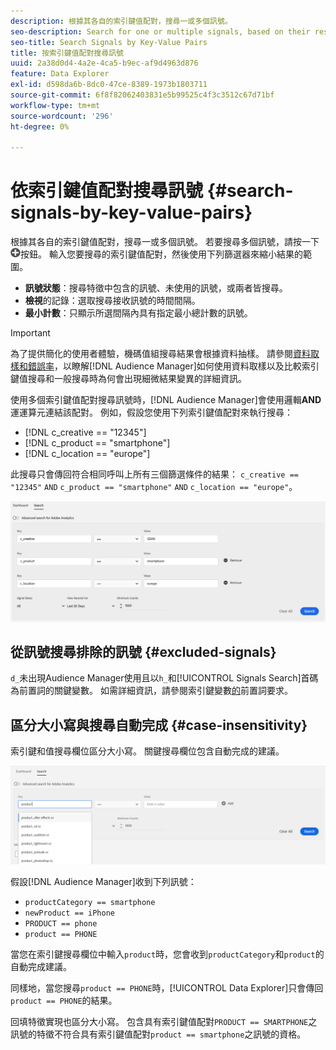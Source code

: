 ```yaml
---
description: 根據其各自的索引鍵值配對，搜尋一或多個訊號。
seo-description: Search for one or multiple signals, based on their respective key-value pairs.
seo-title: Search Signals by Key-Value Pairs
title: 按索引鍵值配對搜尋訊號
uuid: 2a38d0d4-4a2e-4ca5-b9ec-af9d4963d876
feature: Data Explorer
exl-id: d598da6b-8dc0-47ce-8389-1973b1803711
source-git-commit: 6f8f82062403831e5b99525c4f3c3512c67d71bf
workflow-type: tm+mt
source-wordcount: '296'
ht-degree: 0%

---
```


# 依索引鍵值配對搜尋訊號 {#search-signals-by-key-value-pairs}

根據其各自的索引鍵值配對，搜尋一或多個訊號。
若要搜尋多個訊號，請按一下![新增](assets/icon_add.png)按鈕。 輸入您要搜尋的索引鍵值配對，然後使用下列篩選器來縮小結果的範圍。

* **訊號狀態**：搜尋特徵中包含的訊號、未使用的訊號，或兩者皆搜尋。
* **檢視**&#x200B;的記錄：選取搜尋接收訊號的時間間隔。
* **最小計數**：只顯示所選間隔內具有指定最小總計數的訊號。

>[!IMPORTANT]
>
>為了提供簡化的使用者體驗，機碼值組搜尋結果會根據資料抽樣。 請參閱[資料取樣和錯誤率](/help/using/reporting/report-sampling.md)，以瞭解[!DNL Audience Manager]如何使用資料取樣以及比較索引鍵值搜尋和一般搜尋時為何會出現細微結果變異的詳細資訊。

使用多個索引鍵值配對搜尋訊號時，[!DNL Audience Manager]會使用邏輯&#x200B;**AND**&#x200B;運運算元連結該配對。 例如，假設您使用下列索引鍵值配對來執行搜尋：

* [!DNL c_creative == "12345"]
* [!DNL c_product == "smartphone"]
* [!DNL c_location == "europe"]

此搜尋只會傳回符合相同呼叫上所有三個篩選條件的結果： `c_creative == "12345"` `AND` `c_product == "smartphone"` `AND` `c_location == "europe"`。

![](assets/signals-search.png)

## 從訊號搜尋排除的訊號 {#excluded-signals}

`d_`未出現Audience Manager使用且以`h_`和[!UICONTROL Signals Search]首碼為前置詞的關鍵變數。 如需詳細資訊，請參閱索引鍵變數[的](../../traits/trait-variable-prefixes.md)前置詞要求。

## 區分大小寫與搜尋自動完成 {#case-insensitivity}

索引鍵和值搜尋欄位區分大小寫。 關鍵搜尋欄位包含自動完成的建議。

![](assets/signal-search-suggestions.png)

假設[!DNL Audience Manager]收到下列訊號：

* `productCategory == smartphone`
* `newProduct == iPhone`
* `PRODUCT == phone`
* `product == PHONE`

當您在索引鍵搜尋欄位中輸入`product`時，您會收到`productCategory`和`product`的自動完成建議。

同樣地，當您搜尋`product == PHONE`時，[!UICONTROL Data Explorer]只會傳回`product == PHONE`的結果。

回填特徵實現也區分大小寫。 包含具有索引鍵值配對`PRODUCT == SMARTPHONE`之訊號的特徵不符合具有索引鍵值配對`product == smartphone`之訊號的資格。

